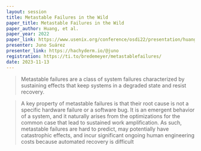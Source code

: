 ```yaml
---
layout: session
title: Metastable Failures in the Wild
paper_title: Metastable Failures in the Wild
paper_author: Huang, et al.
paper_year: 2022
paper_link: https://www.usenix.org/conference/osdi22/presentation/huang-lexiang
presenter: Juno Suárez
presenter_link: https://hachyderm.io/@juno
registration: https://ti.to/bredemeyer/metastablefailures/
date: 2023-11-13
---
```


> Metastable failures are a class of system failures characterized by sustaining effects that keep systems in a degraded state and resist recovery.

> A key property of metastable failures is that their root cause is not a specific hardware failure or a software bug. It is an emergent behavior of a system, and it naturally arises from the optimizations for the common case that lead to sustained work amplification. As such, metastable failures are hard to predict, may potentially have catastrophic effects, and incur significant ongoing human engineering costs because automated recovery is difficult
